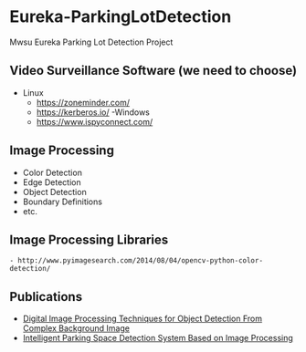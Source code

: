 # Eureka-ParkingLotDetection
Mwsu Eureka Parking Lot Detection Project

## Video Surveillance Software (we need to choose)
- Linux
  - https://zoneminder.com/
  - https://kerberos.io/
-Windows 
  - https://www.ispyconnect.com/
  

## Image Processing
  - Color Detection
  - Edge Detection
  - Object Detection
  - Boundary Definitions
  - etc.
  

## Image Processing Libraries

    - http://www.pyimagesearch.com/2014/08/04/opencv-python-color-detection/
    

## Publications
  - [Digital Image Processing Techniques for Object Detection From Complex Background Image](chrome-extension://oemmndcbldboiebfnladdacbdfmadadm/http://ac.els-cdn.com/S1877705812025684/1-s2.0-S1877705812025684-main.pdf?_tid=5ee59dd4-75e1-11e6-b26e-00000aab0f27&acdnat=1473352330_ebe848d7d8f15806c4fc58c791475d6c)
  - [Intelligent Parking Space Detection System Based on Image Processing](https://www.google.com/url?sa=t&rct=j&q=&esrc=s&source=web&cd=3&cad=rja&uact=8&ved=0ahUKEwjV-tXjmIDPAhWFOCYKHaB7AYYQFggoMAI&url=http%3A%2F%2Fijimt.org%2Fpapers%2F228-G0038.pdf&usg=AFQjCNFwpxvWQCOJTx8-GbU_p2mhRBJPUA&sig2=zXAZoci9DUh7eHQggep8Dg)
